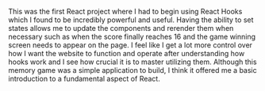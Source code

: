 This was the first React project where I had to begin using React Hooks which I found to be incredibly powerful and useful. Having the ability to set states allows me to update the components and rerender them when necessary such as when the score finally reaches 16 and the game winning screen needs to appear on the page. I feel like I get a lot more control over how I want the website to function and operate after understanding how hooks work and I see how crucial it is to master utilizing them. Although this memory game was a simple application to build, I think it offered me a basic introduction to a fundamental aspect of React.